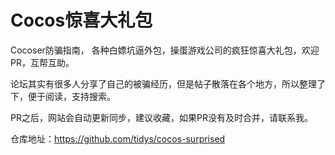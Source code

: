  # **Cocos惊喜大礼包**
 Cocoser防骗指南， 各种白嫖坑逼外包，操蛋游戏公司的疯狂惊喜大礼包，欢迎PR，互帮互助。

 论坛其实有很多人分享了自己的被骗经历，但是帖子散落在各个地方，所以整理了下，便于阅读，支持搜索。
 
 PR之后，网站会自动更新同步，建议收藏，如果PR没有及时合并，请联系我。

 仓库地址：https://github.com/tidys/cocos-surprised